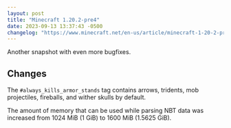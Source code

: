 ```yaml
---
layout: post
title: "Minecraft 1.20.2-pre4"
date: 2023-09-13 13:37:43 -0500
changelog: "https://www.minecraft.net/en-us/article/minecraft-1-20-2-pre-release-4"
---
```


Another snapshot with even more bugfixes.

## Changes

The `#always_kills_armor_stands` tag contains arrows, tridents, mob projectiles, fireballs, and wither skulls by default.

The amount of memory that can be used while parsing NBT data was increased from 1024 MiB (1 GiB) to 1600 MiB (1.5625 GiB).

